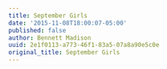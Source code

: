 ```yaml
---
title: September Girls
date: '2015-11-08T18:00:07-05:00'
published: false
author: Bennett Madison
uuid: 2e1f0113-a773-46f1-83a5-07a8a90e5c0e
original_title: September Girls
---
```


